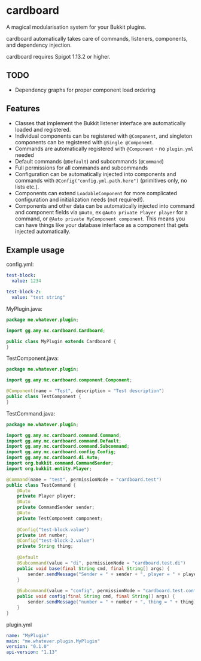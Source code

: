 # cardboard

A magical modularisation system for your Bukkit plugins.

cardboard automatically takes care of commands, listeners, components, and
dependency injection.

cardboard requires Spigot 1.13.2 or higher.

## TODO

- Dependency graphs for proper component load ordering

## Features

- Classes that implement the Bukkit listener interface are automatically loaded
  and registered.
- Individual components can be registered with `@Component`, and singleton
  components can be registered with `@Single @Component`.
- Commands are automatically registered with `@Component` - no `plugin.yml`
  needed
- Default commands (`@Default`) and subcommands (`@Command`)
- Full permissions for all commands and subcommands
- Configuration can be automatically injected into components and commands with
  `@Config("config.yml.path.here")` (primitives only, no lists etc.).
- Components can extend `LoadableComponent` for more complicated configuration
  and initialization needs (not required!).
- Components and other data can be automatically injected into command and
  component fields via `@Auto`, ex `@Auto private Player player` for a command,
  or `@Auto private MyComponent component`. This means you can have things like
  your database interface as a component that gets injected automatically.

## Example usage

config.yml:
```YAML
test-block:
  value: 1234

test-block-2:
  value: "test string"
```
MyPlugin.java:
```Java
package me.whatever.plugin;

import gg.amy.mc.cardboard.Cardboard;

public class MyPlugin extends Cardboard {
}
```
TestComponent.java:
```Java
package me.whatever.plugin;

import gg.amy.mc.cardboard.component.Component;

@Component(name = "Test", description = "Test description")
public class TestComponent {
}
```
TestCommand.java:
```Java
package me.whatever.plugin;

import gg.amy.mc.cardboard.command.Command;
import gg.amy.mc.cardboard.command.Default;
import gg.amy.mc.cardboard.command.Subcommand;
import gg.amy.mc.cardboard.config.Config;
import gg.amy.mc.cardboard.di.Auto;
import org.bukkit.command.CommandSender;
import org.bukkit.entity.Player;

@Command(name = "test", permissionNode = "cardboard.test")
public class TestCommand {
    @Auto
    private Player player;
    @Auto
    private CommandSender sender;
    @Auto
    private TestComponent component;
    
    @Config("test-block.value")
    private int number;
    @Config("test-block-2.value")
    private String thing;
    
    @Default
    @Subcommand(value = "di", permissionNode = "cardboard.test.di")
    public void base(final String cmd, final String[] args) {
        sender.sendMessage("Sender = " + sender + ", player = " + player + ", component = " + component);
    }
    
    @Subcommand(value = "config", permissionNode = "cardboard.test.config")
    public void config(final String cmd, final String[] args) {
        sender.sendMessage("number = " + number + ", thing = " + thing);
    }
}
```
plugin.yml
```YAML
name: "MyPlugin"
main: "me.whatever.plugin.MyPlugin"
version: "0.1.0"
api-version: "1.13"
```